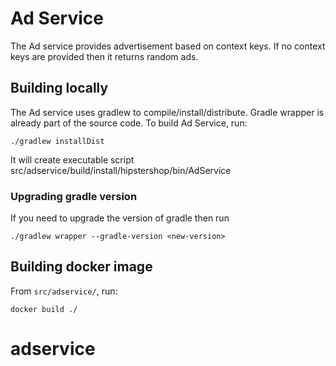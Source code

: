 # Ad Service

The Ad service provides advertisement based on context keys. If no context keys are provided then it returns random ads.

## Building locally

The Ad service uses gradlew to compile/install/distribute. Gradle wrapper is already part of the source code. To build Ad Service, run:

```
./gradlew installDist
```
It will create executable script src/adservice/build/install/hipstershop/bin/AdService

### Upgrading gradle version
If you need to upgrade the version of gradle then run

```
./gradlew wrapper --gradle-version <new-version>
```

## Building docker image

From `src/adservice/`, run:

```
docker build ./
```

# adservice
